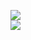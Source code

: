 [![](https://img.shields.io/badge/Made%20With-Github%20Spray-lightgrey.svg?style=for-the-badge&logo=github)](https://github.com/Annihil/github-spray#3791)  
[![](https://i.imgur.com/2DrTn0Z.gif)](https://github.com/Annihil/github-spray)